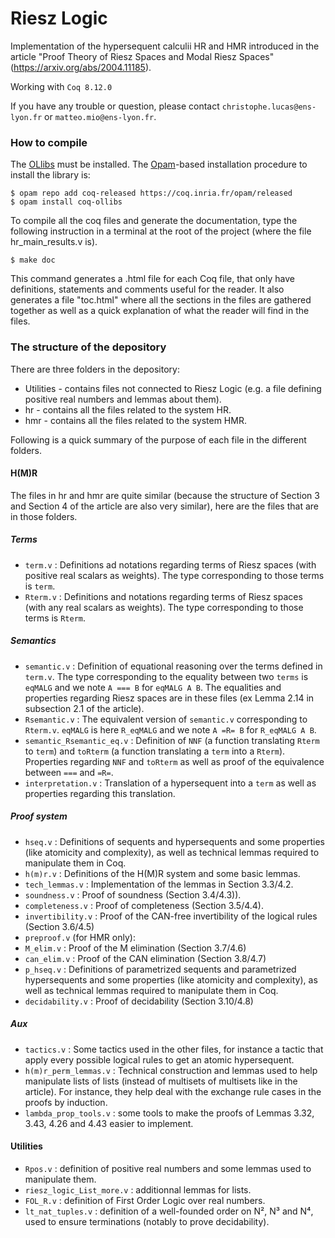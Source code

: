 Riesz Logic
===========

Implementation of the hypersequent calculii HR and HMR introduced in the article "Proof Theory of Riesz Spaces and Modal Riesz Spaces" (https://arxiv.org/abs/2004.11185).

Working with `Coq 8.12.0`

If you have any trouble or question, please contact `christophe.lucas@ens-lyon.fr` or `matteo.mio@ens-lyon.fr`.

### How to compile
The [OLlibs](https://github.com/olaure01/ollibs) must be installed. The [Opam](https://coq.inria.fr/opam-using.html)-based installation procedure to install the library is:

	$ opam repo add coq-released https://coq.inria.fr/opam/released
	$ opam install coq-ollibs

To compile all the coq files and generate the documentation, type the following instruction in a terminal at the root of the project (where the file hr\_main\_results.v is).

	$ make doc

This command generates a .html file for each Coq file, that only have definitions, statements and comments useful for the reader. It also generates a file "toc.html" where all the sections in the files are gathered together as well as a quick explanation of what the reader will find in the files.


### The structure of the depository
There are three folders in the depository:

* Utilities - contains files not connected to Riesz Logic (e.g. a file defining positive real numbers and lemmas about them).
* hr - contains all the files related to the system HR.
* hmr - contains all the files related to the system HMR.

Following is a quick summary of the purpose of each file in the different folders.

#### H(M)R
The files in hr and hmr are quite similar (because the structure of Section 3 and Section 4 of the article are also very similar), here are the files that are in those folders.

##### Terms
* `term.v` : Definitions  ad notations regarding terms of Riesz spaces (with positive real scalars as weights). The type corresponding to those terms is `term`.
* `Rterm.v` : Definitions and notations regarding terms of Riesz spaces (with any real scalars as weights). The type corresponding to those terms is `Rterm`.

##### Semantics
* `semantic.v` : Definition of equational reasoning over the terms defined in `term.v`. The type corresponding to the equality between two `terms` is `eqMALG` and we note `A === B` for `eqMALG A B`. The equalities and properties regarding Riesz spaces are in these files (ex Lemma 2.14 in subsection 2.1 of the article).
* `Rsemantic.v` : The equivalent version of `semantic.v` corresponding to `Rterm.v`. `eqMALG` is here `R_eqMALG` and we note `A =R= B` for `R_eqMALG A B`.
* `semantic_Rsemantic_eq.v` : Definition of `NNF` (a function translating `Rterm` to `term`) and `toRterm` (a function translating a `term` into a `Rterm`). Properties regarding `NNF` and `toRterm` as well as proof of the equivalence between `===` and `=R=`.
* `interpretation.v` : Translation of a hypersequent into a `term` as well as properties regarding this translation.

##### Proof system
* `hseq.v` : Definitions of sequents and hypersequents and some properties (like atomicity and complexity), as well as technical lemmas required to manipulate them in Coq.
* `h(m)r.v` : Definitions of the H(M)R system and some basic lemmas.
* `tech_lemmas.v` : Implementation of the lemmas in Section 3.3/4.2.
* `soundness.v` : Proof of soundness (Section 3.4/4.3)).
* `completeness.v` : Proof of completeness (Section 3.5/4.4).
* `invertibility.v` : Proof of the CAN-free invertibility of the logical rules (Section 3.6/4.5)
* `preproof.v` (for HMR only):
* `M_elim.v` : Proof of the M elimination (Section 3.7/4.6)
* `can_elim.v` : Proof of the CAN elimination (Section 3.8/4.7)
* `p_hseq.v` : Definitions of parametrized sequents and parametrized hypersequents and some properties (like atomicity and complexity), as well as technical lemmas required to manipulate them in Coq.
* `decidability.v` : Proof of decidability (Section 3.10/4.8)

##### Aux
* `tactics.v` : Some tactics used in the other files, for instance a tactic that apply every possible logical rules to get an atomic hypersequent.
* `h(m)r_perm_lemmas.v` : Technical construction and lemmas used to help manipulate lists of lists (instead of multisets of multisets like in the article). For instance, they help deal with the exchange rule cases in the proofs by induction.
* `lambda_prop_tools.v` : some tools to make the proofs of Lemmas 3.32, 3.43, 4.26 and 4.43 easier to implement.

#### Utilities
* `Rpos.v` : definition of positive real numbers and some lemmas used to manipulate them.
* `riesz_logic_List_more.v` : additionnal lemmas for lists.
* `FOL_R.v` : definition of First Order Logic over real numbers.
* `lt_nat_tuples.v` : definition of a well-founded order on N², N³ and N⁴, used to ensure terminations (notably to prove decidability).
